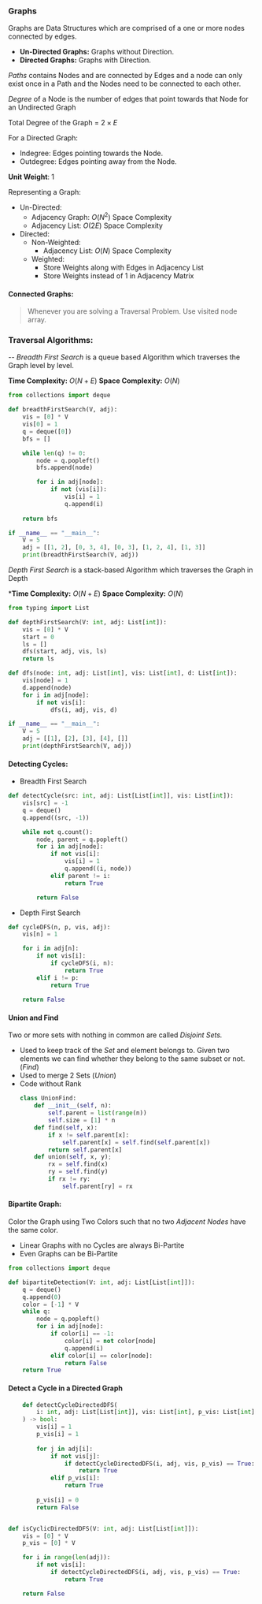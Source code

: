 ### Graphs
Graphs are Data Structures which are comprised of a one or more nodes connected by edges.
- **Un-Directed Graphs:** Graphs without Direction.
- **Directed Graphs:** Graphs with Direction.

*Paths* contains Nodes and are connected by Edges and a node can only exist once in a Path and the Nodes need to be connected to each other.

*Degree* of a Node is the number of edges that point towards that Node for an Undirected Graph

Total Degree of the Graph = $2 \times E$

For a Directed Graph:
- Indegree: Edges pointing towards the Node.
- Outdegree: Edges pointing away from the Node.

**Unit Weight**: 1

Representing a Graph:
- Un-Directed:
	- Adjacency Graph: $O(N^{2})$ Space Complexity
	- Adjacency List: $O(2E)$ Space Complexity
- Directed:
	- Non-Weighted:
		- Adjacency List: $O(N)$ Space Complexity
	- Weighted:
		- Store Weights along with Edges in Adjacency List
		- Store Weights instead of 1 in Adjacency Matrix
#### Connected Graphs:
> Whenever you are solving a Traversal Problem. Use visited node array.

### Traversal Algorithms:
--
*Breadth First Search* is a queue based Algorithm which traverses the Graph level by level.

**Time Complexity:** $O(N+E)$
**Space Complexity:** $O(N)$

```python
from collections import deque

def breadthFirstSearch(V, adj):
    vis = [0] * V
    vis[0] = 1
    q = deque([0])
    bfs = []

    while len(q) != 0:
        node = q.popleft()
        bfs.append(node)

        for i in adj[node]:
            if not (vis[i]):
                vis[i] = 1
                q.append(i)
    
    return bfs

if __name__ == "__main__":
    V = 5
    adj = [[1, 2], [0, 3, 4], [0, 3], [1, 2, 4], [1, 3]]
    print(breadthFirstSearch(V, adj))
```

*Depth First Search* is a stack-based Algorithm which traverses the Graph in Depth

***Time Complexity:** $O(N+E)$
**Space Complexity:** $O(N)$

```python
from typing import List

def depthFirstSearch(V: int, adj: List[int]):
    vis = [0] * V
    start = 0
    ls = []
    dfs(start, adj, vis, ls)
    return ls  

def dfs(node: int, adj: List[int], vis: List[int], d: List[int]):
    vis[node] = 1
    d.append(node)
    for i in adj[node]:
        if not vis[i]:
            dfs(i, adj, vis, d)

if __name__ == "__main__":
    V = 5
    adj = [[1], [2], [3], [4], []]
    print(depthFirstSearch(V, adj))
```

#### Detecting Cycles:
- Breadth First Search
```python
def detectCycle(src: int, adj: List[List[int]], vis: List[int]):
    vis[src] = -1
    q = deque()
    q.append((src, -1))

    while not q.count():
        node, parent = q.popleft()
        for i in adj[node]:
            if not vis[i]:
                vis[i] = 1
                q.append((i, node))
            elif parent != i:
                return True

        return False
```
- Depth First Search
```python
def cycleDFS(n, p, vis, adj):
    vis[n] = 1

    for i in adj[n]:
        if not vis[i]:
            if cycleDFS(i, n):
                return True
        elif i != p:
            return True
            
    return False
```
#### Union and Find
Two or more sets with nothing in common are called *Disjoint Sets.*
- Used to keep track of the *Set* and element belongs to. Given two elements we can find whether they belong to the same subset or not. (*Find*)
- Used to merge 2 Sets (*Union*)
- Code without Rank
	```python
	class UnionFind:
		def __init__(self, n):
			self.parent = list(range(n))
			self.size = [1] * n
		def find(self, x):
			if x != self.parent[x]:
				self.parent[x] = self.find(self.parent[x])
			return self.parent[x]
		def union(self, x, y);
			rx = self.find(x)
			ry = self.find(y)
			if rx != ry:
				self.parent[ry] = rx
	```
#### Bipartite Graph:
Color the Graph using Two Colors such that no two *Adjacent Nodes* have the same color.
- Linear Graphs with no Cycles are always Bi-Partite
- Even Graphs can be Bi-Partite
```python
from collections import deque

def bipartiteDetection(V: int, adj: List[List[int]]):
	q = deque()
	q.append(0)
	color = [-1] * V
	while q:
		node = q.popleft()
		for i in adj[node]:
			if color[i] == -1:
				color[i] = not color[node]
				q.append(i)
			elif color[i] == color[node]:
				return False
	return True 

```
#### Detect a Cycle in a Directed Graph
```python
	def detectCycleDirectedDFS(
	    i: int, adj: List[List[int]], vis: List[int], p_vis: List[int]
	) -> bool:
	    vis[i] = 1
	    p_vis[i] = 1
	
	    for j in adj[i]:
	        if not vis[j]:
	            if detectCycleDirectedDFS(i, adj, vis, p_vis) == True:
	                return True
	        elif p_vis[i]:
	            return True
	
	    p_vis[i] = 0
	    return False


def isCyclicDirectedDFS(V: int, adj: List[List[int]]):
    vis = [0] * V
    p_vis = [0] * V

    for i in range(len(adj)):
        if not vis[i]:
            if detectCycleDirectedDFS(i, adj, vis, p_vis) == True:
                return True

    return False
```

